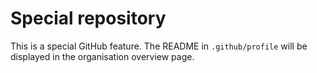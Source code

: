 # Special repository

This is a special GitHub feature. The README in `.github/profile` will be displayed in the organisation overview page.
